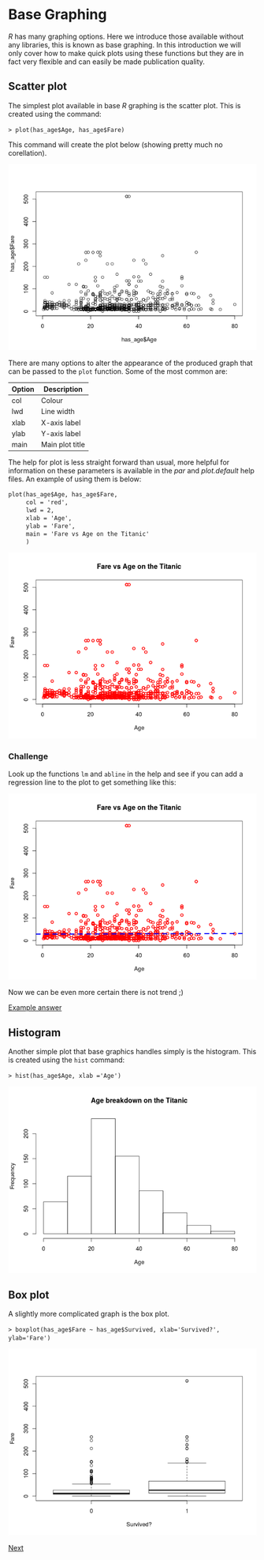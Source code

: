 # Base Graphing

*R* has many graphing options.
Here we introduce those available without any libraries, this is known as base graphing.
In this introduction we will only cover how to make quick plots using these functions but they are in fact very flexible and can easily be made publication quality.

## Scatter plot

The simplest plot available in base *R* graphing is the scatter plot.
This is created using the command:

`> plot(has_age$Age, has_age$Fare)`

This command will create the plot below (showing pretty much no corellation).

![](images/basic-scatter-initial.png)

There are many options to alter the appearance of the produced graph that can be passed to the `plot` function.
Some of the most common are:

| Option     | Description                 |
|------------|-----------------------------|
| col        | Colour                      |
| lwd        | Line width                  |
| xlab       | X-axis label                |
| ylab       | Y-axis label                |
| main       | Main plot title             |

The help for plot is less straight forward than usual, more helpful for information on these parameters is available in the *par* and *plot.default* help files.
An example of using them is below:

```
plot(has_age$Age, has_age$Fare,
     col = 'red',
     lwd = 2,
     xlab = 'Age',
     ylab = 'Fare',
     main = 'Fare vs Age on the Titanic'
     )
```

![](images/basic-scatter-update.png)

### Challenge

Look up the functions `lm` and `abline` in the help and see if you can add a regression line to the plot to get something like this:

![](images/basic-scatter-final.png)

Now we can be even more certain there is not trend ;)

[Example answer](example-scripts/basic_scatter.R)

## Histogram

Another simple plot that base graphics handles simply is the histogram.
This is created using the `hist` command:

`> hist(has_age$Age, xlab ='Age')`

![](images/basic-histogram.png)

## Box plot

A slightly more complicated graph is the box plot.

`> boxplot(has_age$Fare ~ has_age$Survived, xlab='Survived?', ylab='Fare')`

![](images/basic-boxplot.png)

[Next]()
